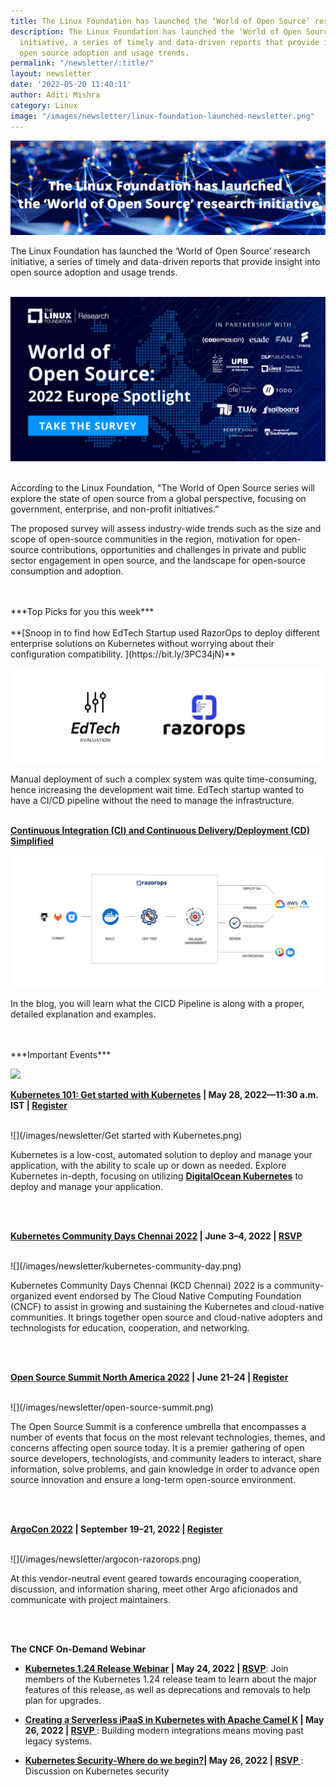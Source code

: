 ```yaml
---
title: The Linux Foundation has launched the ‘World of Open Source’ research initiative
description: The Linux Foundation has launched the ‘World of Open Source’ research
  initiative, a series of timely and data-driven reports that provide insight into
  open source adoption and usage trends.
permalink: "/newsletter/:title/"
layout: newsletter
date: '2022-05-20 11:40:11'
author: Aditi Mishra
category: Linux
image: "/images/newsletter/linux-foundation-launched-newsletter.png"
---
```


![](/images/newsletter/linux-foundation-launched-newsletter.png)


The Linux Foundation has launched the ‘World of Open Source’ research initiative, a series of timely and data-driven reports that provide insight into open source adoption and usage trends. 
<br>
<br>

![](/images/newsletter/world-of-open-source.png)
<br>
<br>

According to the Linux Foundation, "The World of Open Source series will explore the state of open source from a global perspective, focusing on government, enterprise, and non-profit initiatives.”


The proposed survey will assess industry-wide trends such as the size and scope of open-source communities in the region, motivation for open-source contributions, opportunities and challenges in private and public sector engagement in open source, and the landscape for open-source consumption and adoption.


<br>
<br>
***Top Picks for you this week***
<br>
<br>
**[Snoop in to find how EdTech Startup used RazorOps to deploy different enterprise solutions on Kubernetes without worrying about their configuration compatibility. ](https://bit.ly/3PC34jN)**

![](/images/newsletter/adtech-razorops.png)

Manual deployment of such a complex system was quite time-consuming, hence increasing the development wait time. EdTech startup wanted to have a CI/CD pipeline without the need to manage the infrastructure.
<br>
<br>

**[Continuous Integration (CI) and Continuous Delivery/Deployment (CD) Simplified](https://bit.ly/38KDPLw)**

![](/images/newsletter/how-it-works.png)

In the blog, you will learn what the CICD Pipeline is along with a proper, detailed explanation and examples.


<br>
<br>
***Important Events***

![](/home/prashant/prashant-space/razorops_workspace/razorops-web/images/newsletter/kubernetes-vents.png)


<p><b><a href="https://bit.ly/3sMTfG8">Kubernetes 101: Get started with Kubernetes</a> | May 28, 2022—11:30 a.m. IST | <a href="https://bit.ly/3sMTfG8">Register</a></b></p>

<br>
![](/images/newsletter/Get started with Kubernetes.png)

Kubernetes is a low-cost, automated solution to deploy and manage your application, with the ability to scale up or down as needed. Explore Kubernetes in-depth, focusing on utilizing **[DigitalOcean Kubernetes](https://do.co/3G8dJyC)** to deploy and manage your application.

<br>
<br>
<p><b><a href="https://bit.ly/3lME8Zv">Kubernetes Community Days Chennai 2022</a> | June 3–4, 2022 | <a href=" https://bit.ly/3lME8Zv">RSVP</a></b></p>
<br>
![](/images/newsletter/kubernetes-community-day.png)

Kubernetes Community Days Chennai (KCD Chennai) 2022 is a community-organized event endorsed by The Cloud Native Computing Foundation (CNCF) to assist in growing and sustaining the Kubernetes and cloud-native communities. It brings together open source and cloud-native adopters and technologists for education, cooperation, and networking.

<br>
<br>
<p><b><a href="https://events.linuxfoundation.org/open-source-summit-north-america/">Open Source Summit North America 2022</a> | June 21–24 | <a href="https://events.linuxfoundation.org/open-source-summit-north-america/">Register</a></b></p>
<br>
![](/images/newsletter/open-source-summit.png)

The Open Source Summit is a conference umbrella that encompasses a number of events that focus on the most relevant technologies, themes, and concerns affecting open source today. It is a premier gathering of open source developers, technologists, and community leaders to interact, share information, solve problems, and gain knowledge in order to advance open source innovation and ensure a long-term open-source environment.

<br>
<br>
<p><b><a href="https://events.linuxfoundation.org/argocon/">ArgoCon 2022</a> | September 19–21, 2022 | <a href="https://events.linuxfoundation.org/argocon/">Register</a></b></p>
<br>
![](/images/newsletter/argocon-razorops.png)

At this vendor-neutral event geared towards encouraging cooperation, discussion, and information sharing, meet other Argo aficionados and communicate with project maintainers.


<br>
<br>

**The CNCF On-Demand Webinar**

* <p><b><a href="https://community.cncf.io/events/details/cncf-cncf-online-programs-presents-cncf-live-webinar-kubernetes-124-release-webinar/">Kubernetes 1.24 Release Webinar</a> | May 24, 2022 | <a href="https://community.cncf.io/events/details/cncf-cncf-online-programs-presents-cncf-live-webinar-kubernetes-124-release-webinar/">RSVP</a></b>: Join members of the Kubernetes 1.24 release team to learn about the major features of this release, as well as deprecations and removals to help plan for upgrades.</p>
* <p><b><a href="https://community.cncf.io/events/details/cncf-cncf-online-programs-presents-cncf-on-demand-webinar-creating-a-serverless-ipaas-in-kubernetes-with-apache-camel-k/">Creating a Serverless iPaaS in Kubernetes with Apache Camel K</a> | May 26, 2022 | <a href="https://community.cncf.io/events/details/cncf-cncf-online-programs-presents-cncf-on-demand-webinar-creating-a-serverless-ipaas-in-kubernetes-with-apache-camel-k/">RSVP </a></b>: Building modern integrations means moving past legacy systems.</p>
* <p><b><a href="https://community.cncf.io/events/details/cncf-cncf-online-programs-presents-cncf-on-demand-webinar-kubernetes-security-where-do-we-begin/">Kubernetes Security-Where do we begin?</a>| May 26, 2022 | <a href="https://community.cncf.io/events/details/cncf-cncf-online-programs-presents-cncf-on-demand-webinar-kubernetes-security-where-do-we-begin/">RSVP </a></b>: Discussion on Kubernetes security</p>


<br>
<br>
